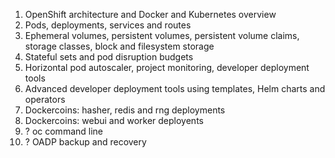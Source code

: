 1. OpenShift architecture and Docker and Kubernetes overview
2. Pods, deployments, services and routes
3. Ephemeral volumes, persistent volumes, persistent volume claims, storage classes, block and filesystem storage
4. Stateful sets and pod disruption budgets
5. Horizontal pod autoscaler, project monitoring, developer deployment tools
6. Advanced developer deployment tools using templates, Helm charts and operators
7. Dockercoins: hasher, redis and rng deployments
8. Dockercoins: webui and worker deployents
9. ? oc command line
10. ? OADP backup and recovery
